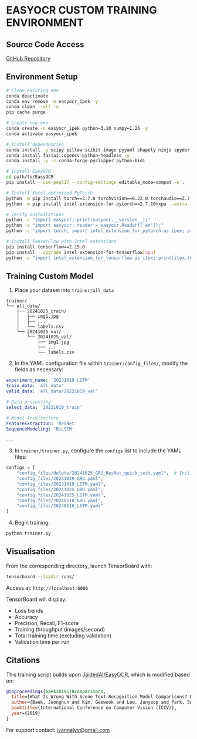 # EASYOCR CUSTOM TRAINING ENVIRONMENT

## Source Code Access

[GitHub Repository](https://github.com/IvannaLin/DATA-ANALYSIS-OF-DATETIME-BASED-OCR)

## Environment Setup

```bash
# Clean existing env
conda deactivate
conda env remove -n easyocr_ipek -y
conda clean --all -y
pip cache purge

# Create new env
conda create -n easyocr_ipek python=3.10 numpy=1.26 -y
conda activate easyocr_ipek

# Install dependencies
conda install -y scipy pillow scikit-image pyyaml shapely ninja spyder pandas nltk natsort scikit-learn jiwer matplotlib seaborn plyer tensorboard tensorflow
conda install fastai::opencv-python-headless -y
conda install -y -c conda-forge pyclipper python-bidi

# Install EasyOCR
cd path/to/EasyOCR
pip install --use-pep517 --config-settings editable_mode=compat -e .

# Install Intel-optimized PyTorch
python -m pip install torch==2.7.0 torchvision==0.22.0 torchaudio==2.7.0 --index-url https://download.pytorch.org/whl/xpu
python -m pip install intel-extension-for-pytorch==2.7.10+xpu --extra-index-url https://pytorch-extension.intel.com/release-whl/stable/xpu/us/

# Verify installations
python -c "import easyocr; print(easyocr.__version__);"
python -c "import easyocr; reader = easyocr.Reader(['en']);"
python -c "import torch; import intel_extension_for_pytorch as ipex; print(torch.__version__); print(ipex.__version__); [print(f'[{i}]: {torch.xpu.get_device_properties(i)}') for i in range(torch.xpu.device_count())];"

# Install TensorFlow with Intel extensions
pip install tensorflow==2.15.0
pip install --upgrade intel-extension-for-tensorflow[xpu]
python -c "import intel_extension_for_tensorflow as itex; print(itex.tools.python.env_check.check()); print(itex.__version__)"
```

## Training Custom Model

1. Place your dataset into `trainer/all_data`

```
trainer/
└── all_data/
    ├── 20241025_train/
    │   ├── img1.jpg
    │   ├── ...
    │   └── labels.csv
    └── 20241025_val/
        └── 20241025_val/
            ├── img1.jpg
            ├── ...
            └── labels.csv
```


2. In the YAML configuration file within `trainer/config_files/`, modify the fields as necessary:

```yaml
experiment_name: '20231019_LSTM'
train_data: 'all_data'
valid_data: 'all_data/20231019_val'

# Data processing
select_data: '20231019_train'

# Model Architecture
FeatureExtraction: 'ResNet'
SequenceModeling: 'BiLSTM'

...

```

3. In `trainer/trainer.py`, configure the `configs` list to include the YAML files:

```python
configs = [
    "config_files/delete/20241025_GRU_ResNet_quick_test.yaml",  # Initial testing
    "config_files/20231019_GRU.yaml",
    "config_files/20231019_LSTM.yaml",
    "config_files/20241025_GRU.yaml",
    "config_files/20241025_LSTM.yaml",
    "config_files/20240110_GRU.yaml",
    "config_files/20240110_LSTM.yaml"
]
```

4. Begin training:

```bash
python trainer.py
```

## Visualisation

From the corresponding directory, launch TensorBoard with:

```bash
tensorboard --logdir runs/
```

Access at: `http://localhost:6006`

TensorBoard will display:

* Loss trends
* Accuracy
* Precision, Recall, F1-score
* Training throughput (images/second)
* Total training time (excluding validation)
* Validation time per run

## Citations

This training script builds upon [JaidedAI/EasyOCR](https://github.com/JaidedAI/EasyOCR), which is modified based on:

```bibtex
@inproceedings{baek2019STRcomparisons,
  title={What Is Wrong With Scene Text Recognition Model Comparisons? Dataset and Model Analysis},
  author={Baek, Jeonghun and Kim, Geewook and Lee, Junyeop and Park, Sungrae and Han, Dongyoon and Yun, Sangdoo and Oh, Seong Joon and Lee, Hwalsuk},
  booktitle={International Conference on Computer Vision (ICCV)},
  year={2019}
}
```

For support contact: [ivannalyy@gmail.com](mailto:ivannalyy@gmail.com)
